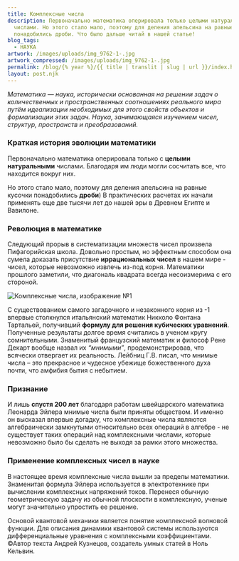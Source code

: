 ```yaml
---
title: Комплексные числа
description: Первоначально математика оперировала только целыми натуральными
  числами. Но этого стало мало, поэтому для деления апельсина на равные кусочки
  понадобились дроби. Что было дальше читай в нашей статье!
blog_tags:
  - НАУКА
artwork: /images/uploads/img_9762-1-.jpg
artwork_compressed: /images/uploads/img_9762-1-.jpg
permalink: /blog/{% year %}/{{ title | translit | slug | url }}/index.html
layout: post.njk
---
```

*Математика — наука, исторически основанная на решении задач о количественных и пространственных соотношениях реального мира путём идеализации необходимых для этого свойств объектов и формализации этих задач. Наука, занимающаяся изучением чисел, структур, пространств и преобразований.*

### Краткая история эволюции математики

Первоначально математика оперировала только с **целыми натуральными** числами. Благодаря им люди могли сосчитать все, что находится вокруг них.

Но этого стало мало, поэтому для деления апельсина на равные кусочки понадобились **дроби**) В практических расчетах их начали применять еще две тысячи лет до нашей эры в Древнем Египте и Вавилоне.

### Революция в математике

Следующий прорыв в систематизации множеств чисел произвела Пифагорийская школа. Довольно простым, но эффектным способом она сумела доказать присутствие **иррациональных чисел** в нашем мире - чисел, которые невозможно извлечь из-под корня. Математики прошлого заметили, что диагональ квадрата всегда несоизмерима с его стороной.

![Комплексные числа, изображение №1](https://sun9-13.userapi.com/impg/WH2-iDOwOUmVzf6BvTdHXQ4NgayGg7x0yO9wRw/v9Z_l8hkZnU.jpg?size=682x900&quality=96&sign=2061e10425bd67f79b2c64df9aae1772&type=album)

С существованием самого загадочного и незаконного корня из -1 впервые столкнулся итальянский математик Никколо Фонтана Тартальей, получивший **формулу для решения кубических уравнений**. Полученные результаты долгое время считались в ученом кругу сомнительными. Знаменитый французский математик и философ Рене Декарт вообще назвал их *“мнимыми”*, продемонстрировав, что всячески отвергает их реальность. Лейбниц Г.В. писал, что мнимые числа – это прекрасное и чудесное убежище божественного духа почти, что амфибия бытия с небытием.

### Признание

И лишь **спустя 200 лет** благодаря работам швейцарского математика Леонарда Эйлера мнимые числа были приняты обществом. И именно он высказал впервые догадку, что комплексные числа являются алгебраически замкнутыми относительно всех операций в алгебре - не существует таких операций над комплексными числами, которые невозможно было бы сделать не выходя за рамки этого множества.

### Применение комплексных чисел в науке

В настоящее время комплексные числа вышли за пределы математики. Знаменитая формула Эйлера используется в электротехнике при вычислении комплексных напряжений токов. Перенеся обычную геометрическую задачу из обычной плоскости в комплексную, ученые могут значительно упростить ее решение.

Основой квантовой механики является понятие комплексной волновой функции. Для описания динамики квантовой системы используются дифференциальные уравнения с комплексными коэффициентами.\
[](https://unicode-table.com/ru/00A9/#:~:text=%D0%A1%D0%B8%D0%BC%D0%B2%D0%BE%D0%BB%20%D0%BA%D0%BE%D0%BF%D0%B8%D1%80%D0%B0%D0%B9%D1%82%20%D0%BF%D0%B5%D1%87%D0%B0%D1%82%D0%B0%D0%B5%D1%82%D1%81%D1%8F%20%D0%BD%D0%B0%20%D0%BA%D0%BB%D0%B0%D0%B2%D0%B8%D0%B0%D1%82%D1%83%D1%80%D0%B5,%D0%B5%D0%B3%D0%BE%20%E2%80%94%20%D0%B7%D0%BD%D0%B0%D0%BA%20%D0%BE%D1%85%D1%80%D0%B0%D0%BD%D1%8B%20%D0%B0%D0%B2%D1%82%D0%BE%D1%80%D1%81%D0%BA%D0%BE%D0%B3%D0%BE%20%D0%BF%D1%80%D0%B0%D0%B2%D0%B0.)©Автор текста Андрей Кузнецов, создатель умных статей в Ноль Кельвин.